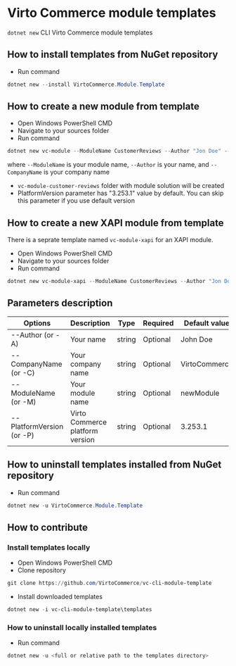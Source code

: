 # Virto Commerce module templates

`dotnet new` CLI Virto Commerce module templates

## How to install templates from NuGet repository

* Run command

```PowerShell
dotnet new --install VirtoCommerce.Module.Template
```

## How to create a new module from template

* Open Windows PowerShell CMD
* Navigate to your sources folder
* Run command

```PowerShell
dotnet new vc-module --ModuleName CustomerReviews --Author "Jon Doe" --CompanyName VirtoCommerce --PlatformVersion "3.253.1"
```

where `--ModuleName` is your module name, `--Author` is your name, and `--CompanyName` is your company name

* `vc-module-customer-reviews` folder with module solution will be created
* PlatformVersion parameter has "3.253.1" value by default. You can skip this parameter if you use default version

## How to create a new XAPI module from template
There is a seprate template named `vc-module-xapi` for an XAPI module.

* Open Windows PowerShell CMD
* Navigate to your sources folder
* Run command

```PowerShell
dotnet new vc-module-xapi --ModuleName CustomerReviews --Author "Jon Doe" --CompanyName VirtoCommerce --PlatformVersion "3.253.1"
```

## Parameters description

| Options | Description | Type | Required | Default value |
|--------|-------------|------|----------|---------------|
| --Author (or -A) | Your name | string | Optional| John Doe |
| --CompanyName (or -C) | Your company name| string | Optional | VirtoCommerce |
| --ModuleName (or -M) | Your module name | string | Optional | newModule |
| --PlatformVersion (or -P) | Virto Commerce platform version | string | Optional | 3.253.1 |

## How to uninstall templates installed from NuGet repository

* Run command

```PowerShell
dotnet new -u VirtoCommerce.Module.Template
```

## How to contribute

### Install templates locally

* Open Windows PowerShell CMD
* Clone repository

```PowerShell
git clone https://github.com/VirtoCommerce/vc-cli-module-template
```

* Install downloaded templates

```PowerShell
dotnet new -i vc-cli-module-template\templates
```

### How to uninstall locally installed templates

* Run command

```PowerShell
dotnet new -u <full or relative path to the templates directory>
```
